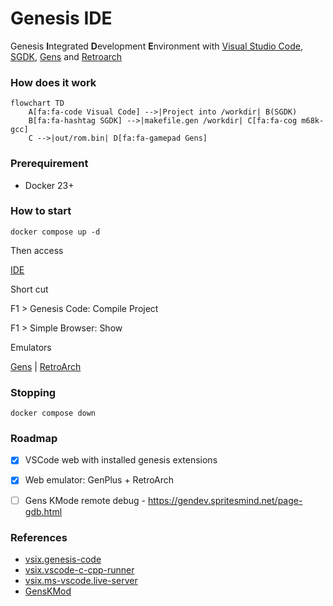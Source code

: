 # Genesis IDE

Genesis **I**ntegrated **D**evelopment **E**nvironment with [Visual Studio Code](https://code.visualstudio.com), [SGDK](https://github.com/Stephane-D/SGDK), [Gens](http://www.gens.me) and [Retroarch](https://www.retroarch.com)

### How does it work

```mermaid
flowchart TD
    A[fa:fa-code Visual Code] -->|Project into /workdir| B(SGDK)
    B[fa:fa-hashtag SGDK] -->|makefile.gen /workdir| C[fa:fa-cog m68k-gcc]
    C -->|out/rom.bin| D[fa:fa-gamepad Gens]
```

### Prerequirement
* Docker 23+

### How to start

```shell
docker compose up -d
```
Then access

[IDE](http://localhost:8080/?folder=/workdir)

Short cut

F1 > Genesis Code: Compile Project

F1 > Simple Browser: Show


Emulators

[Gens](http://localhost:8081) | [RetroArch](http://localhost:8082)



### Stopping
```shell
docker compose down
```

### Roadmap

- [x] VSCode web with installed genesis extensions
- [x] Web emulator: GenPlus + RetroArch
- [ ] Gens KMode remote debug - https://gendev.spritesmind.net/page-gdb.html


### References

* [vsix.genesis-code](https://github.com/zerasul/genesis-code)
* [vsix.vscode-c-cpp-runner](https://github.com/franneck94/vscode-c-cpp-runner)
* [vsix.ms-vscode.live-server](https://github.com/microsoft/vscode-livepreview)
* [GensKMod](https://bitbucket.org/SpritesMind/genskmod)
